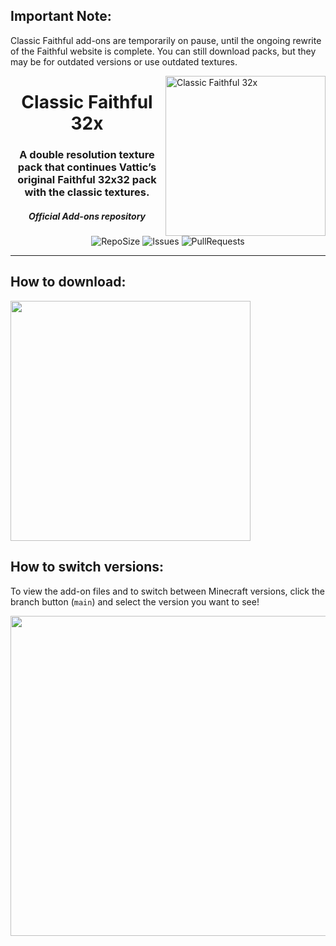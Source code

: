 ## Important Note:

Classic Faithful add-ons are temporarily on pause, until the ongoing rewrite of the Faithful website is complete. You can still download packs, but they may be for outdated versions or use outdated textures.

<img src="https://database.faithfulpack.net/images/branding/logos/transparent/hd/cf32_logo.png?w=256" alt="Classic Faithful 32x" align="right" height="256px">
<div align="center">
  <h1>Classic Faithful 32x</h1>
  <h3>A double resolution texture pack that continues Vattic’s original Faithful 32x32 pack with the classic textures.</h3>
  <h5><i>Official Add-ons repository</i></h5>

  ![RepoSize](https://img.shields.io/github/repo-size/ClassicFaithful/32x-Programmer-Art-Add-ons)
  ![Issues](https://img.shields.io/github/issues/ClassicFaithful/32x-Programmer-Art-Add-ons)
  ![PullRequests](https://img.shields.io/github/issues-pr/ClassicFaithful/32x-Programmer-Art-Add-ons)
</div>

---

## How to download:
<img src="https://user-images.githubusercontent.com/75297863/163903656-b32b9686-c147-469b-bb3f-808ab6d6bc36.png" align="center" height="384px">

## How to switch versions:
To view the add-on files and to switch between Minecraft versions, click the branch button (`main`) and select the version you want to see! 

<img src="https://user-images.githubusercontent.com/75297863/163904169-6ab97237-946c-4cf2-be60-3909a464d308.png" align="center" height="512px">
